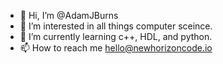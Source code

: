 - 👋 Hi, I’m @AdamJBurns
- 👀 I’m interested in all things computer sceince.
- 🌱 I’m currently learning c++, HDL, and python.
- 📫 How to reach me hello@newhorizoncode.io

<!---
--->
